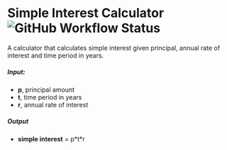 # Simple Interest Calculator ![GitHub Workflow Status](https://img.shields.io/badge/still-learning-orange)
A calculator that calculates simple interest given principal, annual rate of interest and time period in years.

##### Input:
- **p**, principal amount
- **t**, time period in years
- **r**, annual rate of interest
##### Output
- **simple interest** = p\*t\*r
